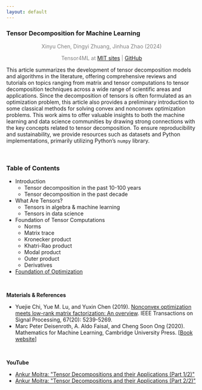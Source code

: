 ```yaml
---
layout: default
---
```


### Tensor Decomposition for Machine Learning

<p align="center"><span style="color:gray">Xinyu Chen, Dingyi Zhuang, Jinhua Zhao (2024)</span></p>

<p align="center"><span style="color:gray">Tensor4ML at <a href="https://sites.mit.edu/tensor4ml">MIT sites</a> | <a href="https://github.com/xinychen/Tensor4ML">GitHub</a></span></p>



This article summarizes the development of tensor decomposition models and algorithms in the literature, offering comprehensive reviews and tutorials on topics ranging from matrix and tensor computations to tensor decomposition techniques across a wide range of scientific areas and applications. Since the decomposition of tensors is often formulated as an optimization problem, this article also provides a preliminary introduction to some classical methods for solving convex and nonconvex optimization problems. This work aims to offer valuable insights to both the machine learning and data science communities by drawing strong connections with the key concepts related to tensor decomposition. To ensure reproducibility and sustainability, we provide resources such as datasets and Python implementations, primarily utilizing Python’s `numpy` library.

<br>

### Table of Contents

- Introduction
  - Tensor decomposition in the past 10-100 years
  - Tensor decomposition in the past decade
- What Are Tensors?
  - Tensors in algebra & machine learning
  - Tensors in data science
- Foundation of Tensor Computations
  - Norms
  - Matrix trace
  - Kronecker product
  - Khatri-Rao product
  - Modal product
  - Outer product
  - Derivatives
- [Foundation of Optimization](https://spatiotemporal-data.github.io/tensor4ml/opt_foundation/)


<br>

**Materials & References**

- Yuejie Chi, Yue M. Lu, and Yuxin Chen (2019). [Nonconvex optimization meets low-rank matrix factorization: An overview](https://doi.org/10.1109/TSP.2019.2937282). IEEE Transactions on Signal Processing, 67(20): 5239-5269.
- Marc Peter Deisenroth, A. Aldo Faisal, and Cheng Soon Ong (2020). Mathematics for Machine Learning, Cambridge University Press. [[Book website](https://mml-book.github.io/)]

<br>

**YouTube**

- [Ankur Moitra: "Tensor Decompositions and their Applications (Part 1/2)"](https://youtu.be/UyO4igyyYQA?si=8GvZeeGXp5v80hEv)
- [Ankur Moitra: "Tensor Decompositions and their Applications (Part 2/2)"](https://www.youtube.com/watch?v=npPaMknLJWQ)

<br>
